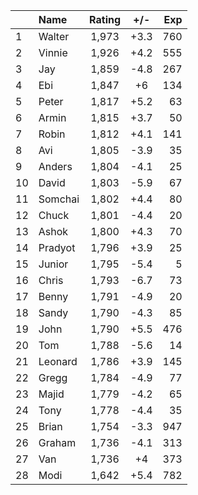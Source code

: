 | |Name|Rating|+/-|Exp|
|-|:---|:----:|:-:|--:|
|1|Walter|1,973|+3.3|760|
|2|Vinnie|1,926|+4.2|555|
|3|Jay|1,859|-4.8|267|
|4|Ebi|1,847|+6|134|
|5|Peter|1,817|+5.2|63|
|6|Armin|1,815|+3.7|50|
|7|Robin|1,812|+4.1|141|
|8|Avi|1,805|-3.9|35|
|9|Anders|1,804|-4.1|25|
|10|David|1,803|-5.9|67|
|11|Somchai|1,802|+4.4|80|
|12|Chuck|1,801|-4.4|20|
|13|Ashok|1,800|+4.3|70|
|14|Pradyot|1,796|+3.9|25|
|15|Junior|1,795|-5.4|5|
|16|Chris|1,793|-6.7|73|
|17|Benny|1,791|-4.9|20|
|18|Sandy|1,790|-4.3|85|
|19|John|1,790|+5.5|476|
|20|Tom|1,788|-5.6|14|
|21|Leonard|1,786|+3.9|145|
|22|Gregg|1,784|-4.9|77|
|23|Majid|1,779|-4.2|65|
|24|Tony|1,778|-4.4|35|
|25|Brian|1,754|-3.3|947|
|26|Graham|1,736|-4.1|313|
|27|Van|1,736|+4|373|
|28|Modi|1,642|+5.4|782|
